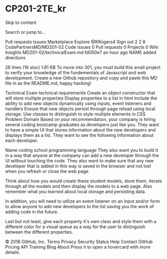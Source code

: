 # CP201-2TE_kr
Skip to content
 
Search or jump to…

Pull requests
Issues
Marketplace
Explore
 @KRogers4 Sign out
2
2 8 CodePartnersMD/MD201-02
 Code  Issues 0  Pull requests 0  Projects 0  Wiki  Insights
MD201-02/technicalExam.md
fd050e7  an hour ago
 NAME added directions
     
26 lines (16 sloc)  1.81 KB
To move into 301, you must build this small project to verify your knowledge of the fundementals of Javascript and web development. Create a new Github repository and copy and paste this MD file in as the README.md, happy hacking!

Technical Exam technical requirements
Create an object constructor that will store multiple properties
Display properties to a list in html
Include the ability to add new objects dynamically using inputs, event listeners and handlers
Ensure that new objects persist through page reload using local storage.
Use classes to distinguish to style multiple elements in CSS
Problem Domain
Based on your recommendation, your company is hiring several coding bootcamp graduates as developers just like you. They want to have a simple UI that stores information about the new developers and displays them as a list. They want to see the following information about each developer.

Name
coding school
programming language
They also want you to build it in a way that anyone at the company can add a new developer through the UI without touching the code. They also want to make sure that any new developer that is added in this way is saved in the browser and not lost when you refresh or close the web page.

Think about how you would create these student models, store them, iterate through all the models and then display the models to a web page. Also remember what you learned about local storage and persisting data.

In addition, you will need to utilize an event listener on an input and/or form to allow anyone to add new developers to the list saving you the work of adding code in the future.

Last but not least, give each property it's own class and style them with a different color for a visual queue as a way for the user to distinguish between the different properties.

© 2018 GitHub, Inc.
Terms
Privacy
Security
Status
Help
Contact GitHub
Pricing
API
Training
Blog
About
Press h to open a hovercard with more details.
